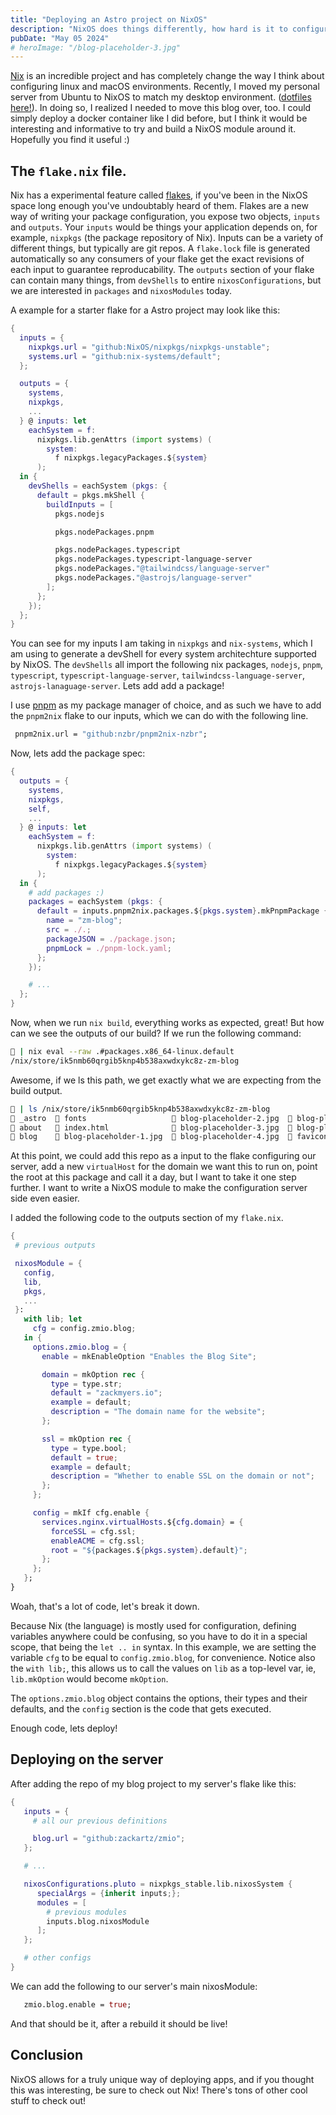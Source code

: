 ```yaml
---
title: "Deploying an Astro project on NixOS"
description: "NixOS does things differently, how hard is it to configure an Astro Project?"
pubDate: "May 05 2024"
# heroImage: "/blog-placeholder-3.jpg"
---
```


[Nix](https://nixos.org) is an incredible project and has completely change the way I think about configuring linux and macOS environments. Recently, I moved my personal server from Ubuntu to NixOS to match my desktop environment. ([dotfiles here!](https://github.com/zackartz/nixos-dots)). In doing so, I realized I needed to move this blog over, too. I could simply deploy a docker container like I did before, but I think it would be interesting and informative to try and build a NixOS module around it. Hopefully you find it useful :)

## The `flake.nix` file.

Nix has a experimental feature called [flakes](https://nixos.wiki/wiki/Flakes), if you've been in the NixOS space long enough you've undoubtably heard of them. Flakes are a new way of writing your package configuration, you expose two objects, `inputs` and `outputs`. Your `inputs` would be things your application depends on, for example, `nixpkgs` (the package repository of Nix). Inputs can be a variety of different things, but typically are git repos. A `flake.lock` file is generated automatically so any consumers of your flake get the exact revisions of each input to guarantee reproducability. The `outputs` section of your flake can contain many things, from `devShells` to entire `nixosConfigurations`, but we are interested in `packages` and `nixosModules` today.

A example for a starter flake for a Astro project may look like this:

```nix
{
  inputs = {
    nixpkgs.url = "github:NixOS/nixpkgs/nixpkgs-unstable";
    systems.url = "github:nix-systems/default";
  };

  outputs = {
    systems,
    nixpkgs,
    ...
  } @ inputs: let
    eachSystem = f:
      nixpkgs.lib.genAttrs (import systems) (
        system:
          f nixpkgs.legacyPackages.${system}
      );
  in {
    devShells = eachSystem (pkgs: {
      default = pkgs.mkShell {
        buildInputs = [
          pkgs.nodejs

          pkgs.nodePackages.pnpm

          pkgs.nodePackages.typescript
          pkgs.nodePackages.typescript-language-server
          pkgs.nodePackages."@tailwindcss/language-server"
          pkgs.nodePackages."@astrojs/language-server"
        ];
      };
    });
  };
}
```

You can see for my inputs I am taking in `nixpkgs` and `nix-systems`, which I am using to generate a devShell for every system architechture supported by NixOS. The `devShells` all import the following nix packages, `nodejs`, `pnpm`, `typescript`, `typescript-language-server`, `tailwindcss-language-server`, `astrojs-lanaguage-server`. Lets add add a package!

I use [pnpm](https://pnpm.io) as my package manager of choice, and as such we have to add the `pnpm2nix` flake to our inputs, which we can do with the following line.

```nix
 pnpm2nix.url = "github:nzbr/pnpm2nix-nzbr";
```

Now, lets add the package spec:

```nix
{
  outputs = {
    systems,
    nixpkgs,
    self,
    ...
  } @ inputs: let
    eachSystem = f:
      nixpkgs.lib.genAttrs (import systems) (
        system:
          f nixpkgs.legacyPackages.${system}
      );
  in {
    # add packages :)
    packages = eachSystem (pkgs: {
      default = inputs.pnpm2nix.packages.${pkgs.system}.mkPnpmPackage {
        name = "zm-blog";
        src = ./.;
        packageJSON = ./package.json;
        pnpmLock = ./pnpm-lock.yaml;
      };
    });

    # ...
  };
}
```

Now, when we run `nix build`, everything works as expected, great! But how can we see the outputs of our build? If we run the following command:

```bash
󰘧 | nix eval --raw .#packages.x86_64-linux.default
/nix/store/ik5nmb60qrgib5knp4b538axwdxykc8z-zm-blog
```

Awesome, if we ls this path, we get exactly what we are expecting from the build output.

```bash
󰘧 | ls /nix/store/ik5nmb60qrgib5knp4b538axwdxykc8z-zm-blog                                                                     nix-shell-env
 _astro   fonts                    blog-placeholder-2.jpg   blog-placeholder-5.jpg      󰗀 rss.xml
 about    index.html               blog-placeholder-3.jpg   blog-placeholder-about.jpg  󰗀 sitemap-0.xml
 blog     blog-placeholder-1.jpg   blog-placeholder-4.jpg  󰕙 favicon.svg                 󰗀 sitemap-index.xml
```

At this point, we could add this repo as a input to the flake configuring our server, add a new `virtualHost` for the domain we want this to run on, point the root at this package and call it a day, but I want to take it one step further. I want to write a NixOS module to make the configuration server side even easier.

I added the following code to the outputs section of my `flake.nix`.

```nix
{
 # previous outputs

 nixosModule = {
   config,
   lib,
   pkgs,
   ...
 }:
   with lib; let
     cfg = config.zmio.blog;
   in {
     options.zmio.blog = {
       enable = mkEnableOption "Enables the Blog Site";

       domain = mkOption rec {
         type = type.str;
         default = "zackmyers.io";
         example = default;
         description = "The domain name for the website";
       };

       ssl = mkOption rec {
         type = type.bool;
         default = true;
         example = default;
         description = "Whether to enable SSL on the domain or not";
       };
     };

     config = mkIf cfg.enable {
       services.nginx.virtualHosts.${cfg.domain} = {
         forceSSL = cfg.ssl;
         enableACME = cfg.ssl;
         root = "${packages.${pkgs.system}.default}";
       };
     };
   };
}
```

Woah, that's a lot of code, let's break it down.

Because Nix (the language) is mostly used for configuration, defining variables anywhere could be confusing, so you have to do it in a special scope, that being the `let .. in` syntax. In this example, we are setting the variable `cfg` to be equal to `config.zmio.blog`, for convenience. Notice also the `with lib;`, this allows us to call the values on `lib` as a top-level var, ie, `lib.mkOption` would become `mkOption`.

The `options.zmio.blog` object contains the options, their types and their defaults, and the `config` section is the code that gets executed.

Enough code, lets deploy!

## Deploying on the server

After adding the repo of my blog project to my server's flake like this:

```nix
{
   inputs = {
     # all our previous definitions

     blog.url = "github:zackartz/zmio";
   };

   # ...

   nixosConfigurations.pluto = nixpkgs_stable.lib.nixosSystem {
      specialArgs = {inherit inputs;};
      modules = [
        # previous modules
        inputs.blog.nixosModule
      ];
   };

   # other configs
}
```

We can add the following to our server's main nixosModule:

```nix
   zmio.blog.enable = true;
```

And that should be it, after a rebuild it should be live!

## Conclusion

NixOS allows for a truly unique way of deploying apps, and if you thought this was interesting, be sure to check out Nix! There's tons of other cool stuff to check out!
